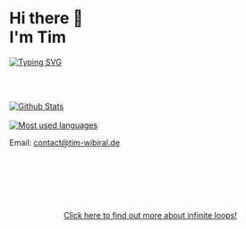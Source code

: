 # Hi there 👋 <br> I'm Tim

[![Typing SVG](https://readme-typing-svg.herokuapp.com?color=5B7B65&lines=Data+Scientist;Software+Engineer;Deep+Learning+Researcher)](https://git.io/typing-svg)


<br><br>

<div>
<a href="https://github.com/anuraghazra/github-readme-stats">
  <img align="center" alt="Github Stats" src="https://github-readme-stats-git-masterrstaa-rickstaa.vercel.app/api?username=twibiral&show_icons=true&count_private=true" />
</a>

<br>
<br>
<a href="https://github.com/anuraghazra/github-readme-stats">
  <img align="center" alt="Most used languages" src="https://github-readme-stats-git-masterrstaa-rickstaa.vercel.app/api/top-langs/?username=twibiral&layout=compact"/>
</a>
</div>


Email: contact@tim-wibiral.de

<br><br><br><br><br>

<div align="center"><a href="https://github.com/twibiral">Click here to find out more about infinite loops!</a></div>
